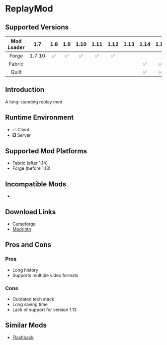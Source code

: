 # ReplayMod

## Supported Versions

|Mod Loader|1.7|1.8|1.9|1.10|1.11|1.12|1.13|1.14|1.15|1.16|1.17|1.18|1.19|1.20|1.21|
|:-:|:-:|:-:|:-:|:-:|:-:|:-:|:-:|:-:|:-:|:-:|:-:|:-:|:-:|:-:|:-:|
|Forge|1.7.10|✅|✅|✅|✅|✅|
|Fabric| | | | | | | |✅|✅|✅|✅|✅|✅|✅|1.21.5|
|Quilt| | | | | | | |✅|✅|✅|✅|✅|✅|✅|1.21.5|

## Introduction

A long-standing replay mod.

## Runtime Environment

- ✅ Client
- ❎ Server

## Supported Mod Platforms

- Fabric (after 1.14)
- Forge (before 1.13)

## Incompatible Mods

-

## Download Links

- [Curseforge](https://www.curseforge.com/minecraft/mc-mods/replaymod)
- [Modrinth](https://modrinth.com/mod/replaymod)

## Pros and Cons

### Pros

- Long history
- Supports multiple video formats

### Cons

- Outdated tech stack
- Long saving time
- Lack of support for version 1.13

## Similar Mods

- [Flashback](/mod/flashback.md)


